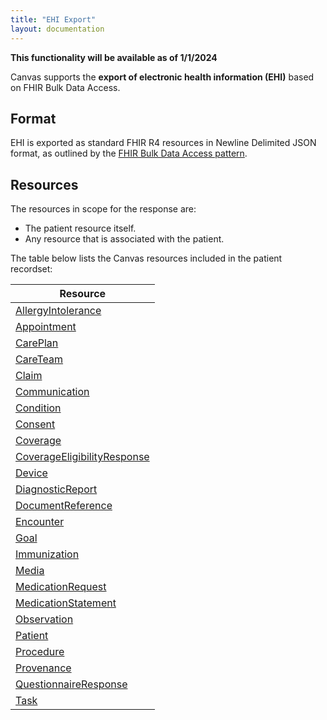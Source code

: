 ```yaml
---
title: "EHI Export"
layout: documentation
---
```


<b>This functionality will be available as of 1/1/2024</b>

Canvas supports the <b>export of electronic health information (EHI)</b> based on FHIR Bulk Data Access.

## Format 
EHI is exported as standard FHIR R4 resources in Newline Delimited JSON format, as outlined by the [FHIR Bulk Data Access pattern](https://hl7.org/fhir/uv/bulkdata/STU1.0.1/).

## Resources

The resources in scope for the response are:

- The patient resource itself.
- Any resource that is associated with the patient.

The table below lists the Canvas resources included in the patient recordset:

| Resource                       | 
|--------------------------------|
| [AllergyIntolerance](/api/allergyintolerance)             | 
| [Appointment](/api/appointment)                    | 
| [CarePlan](/api/careplan)                       | 
| [CareTeam](/api/careteam)                       |
| [Claim](/api/claim)                          | 
| [Communication](/api/communication)                  | 
| [Condition](/api/condition)                      | 
| [Consent](/api/consent)                        | 
| [Coverage](/api/coverage)                         | 
| [CoverageEligibilityResponse](/api/coverageeligibilityresponse)      | 
| [Device](/api/device)                 | 
| [DiagnosticReport](/api/diagnosticreport)                 | 
| [DocumentReference](/api/documentreference)                | 
| [Encounter](/api/encounter)                        | 
| [Goal](/api/goal)                             |  
| [Immunization](/api/immunization)                     | 
| [Media](/api/media)                 | 
| [MedicationRequest](/api/medicationrequest)                 | 
| [MedicationStatement](/api/medicationstatement)               | 
| [Observation](/api/observation)                       | 
| [Patient](/api/patient)                           | 
| [Procedure](/api/procedure)                           | 
| [Provenance](/api/provenance)                           | 
| [QuestionnaireResponse](/api/questionnaireresponse)             | 
| [Task](/api/task)                              | 
